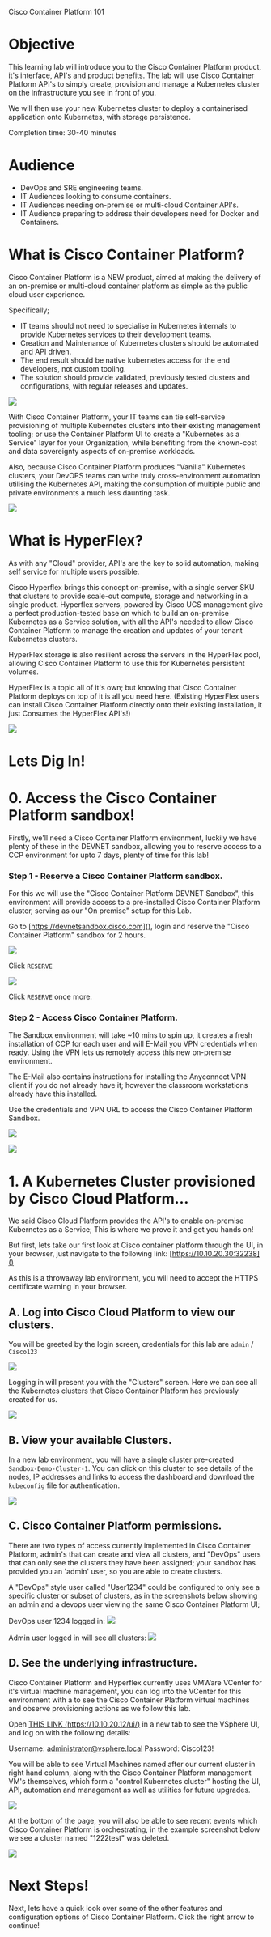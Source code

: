 Cisco Container Platform 101

# Objective

This learning lab will introduce you to the Cisco Container Platform product, it's interface, API's and product benefits.
The lab will use Cisco Container Platform API's to simply create, provision and manage a Kubernetes cluster on the infrastructure you see in front of you.

We will then use your new Kubernetes cluster to deploy a containerised application onto Kubernetes, with storage persistence.

Completion time: 30-40 minutes

# Audience

* DevOps and SRE engineering teams.
* IT Audiences looking to consume containers.
* IT Audiences needing on-premise or multi-cloud Container API's.
* IT Audience preparing to address their developers need for Docker and Containers.


# What is Cisco Container Platform?
Cisco Container Platform is a NEW product, aimed at making the delivery of an on-premise or multi-cloud container platform as simple as the public cloud user experience.

Specifically;

  - IT teams should not need to specialise in Kubernetes internals to provide Kubernetes services to their development teams.
  - Creation and Maintenance of Kubernetes clusters should be automated and API driven.
  - The end result should be native kubernetes access for the end developers, not custom tooling.
  - The solution should provide validated, previously tested clusters and configurations, with regular releases and updates.

![](/posts/files/CiscoContainerPlatform-101/assets/images/adminuser-cpp-admin-clusters-view.png)

With Cisco Container Platform, your IT teams can tie self-service provisioning of multiple Kubernetes clusters into their existing management tooling; or use the Container Platform UI to create a "Kubernetes as a Service" layer for your Organization, while benefiting from the known-cost and data sovereignty aspects of on-premise workloads.

Also, because Cisco Container Platform produces "Vanilla" Kubernetes clusters, your DevOPS teams can write truly cross-environment automation utilising the Kubernetes API, making the consumption of multiple public and private environments a much less daunting task.

![](/posts/files/CiscoContainerPlatform-101/assets/images/CCP-SIMPLE-101.png)

# What is HyperFlex?

As with any "Cloud" provider, API's are the key to solid automation, making self service for multiple users possible.

Cisco Hyperflex brings this concept on-premise, with a single server SKU that clusters to provide scale-out compute, storage and networking in a single product.
Hyperflex servers, powered by Cisco UCS management give a perfect production-tested base on which to build an on-premise Kubernetes as a Service solution, with all the API's needed to allow Cisco Container Platform to manage the creation and updates of your tenant Kubernetes clusters.

HyperFlex storage is also resilient across the servers in the HyperFlex pool, allowing Cisco Container Platform to use this for Kubernetes persistent volumes.

HyperFlex is a topic all of it's own; but knowing that Cisco Container Platform deploys on top of it is all you need here. (Existing HyperFlex users can install Cisco Container Platform directly onto their existing installation, it just Consumes the HyperFlex API's!)

![](/posts/files/CiscoContainerPlatform-101/assets/images/CCP-SIMPLE-101.png)


# Lets Dig In!

# 0. Access the Cisco Container Platform sandbox!

Firstly, we'll need a Cisco Container Platform environment, luckily we have plenty of these in the DEVNET sandbox, allowing you to reserve access to a CCP environment for upto 7 days, plenty of time for this lab!

### Step 1 - Reserve a Cisco Container Platform sandbox.
For this we will use the "Cisco Container Platform DEVNET Sandbox", this environment will provide access to a pre-installed Cisco Container Platform cluster, serving as our "On premise" setup for this Lab.

Go to [https://devnetsandbox.cisco.com](), login and reserve the "Cisco Container Platform" sandbox for 2 hours.

![](/posts/files/CiscoContainerPlatform-101/assets/images/sandbox-ccp.png)

Click `RESERVE`

![](/posts/files/CiscoContainerPlatform-101/assets/images/sandbox-ccp-reserve.png)

Click `RESERVE` once more.

### Step 2 - Access Cisco Container Platform.
The Sandbox environment will take ~10 mins to spin up, it creates a fresh installation of CCP for each user and will E-Mail you VPN credentials when ready. Using the VPN lets us remotely access this new on-premise environment.

The E-Mail also contains instructions for installing the Anyconnect VPN client if you do not already have it; however the classroom workstations already have this installed.

Use the credentials and VPN URL to access the Cisco Container Platform Sandbox.

![](/posts/files/CiscoContainerPlatform-101/assets/images/sandbox-vpn.png)

![](/posts/files/CiscoContainerPlatform-101/assets/images/sandbox-anyconnect.png)


# 1. A Kubernetes Cluster provisioned by Cisco Cloud Platform...

We said Cisco Cloud Platform provides the API's to enable on-premise Kubernetes as a Service; This is where we prove it and get you hands on!

But first, lets take our first look at Cisco container platform through the UI, in your browser, just navigate to the following link:
[https://10.10.20.30:32238]()

As this is a throwaway lab environment, you will need to accept the HTTPS certificate warning in your browser.

## A. Log into Cisco Cloud Platform to view our clusters.

You will be greeted by the login screen, credentials for this lab are `admin` / `Cisco123`

![](/posts/files/CiscoContainerPlatform-101/assets/images/ccplogin.png)

Logging in will present you with the "Clusters" screen. Here we can see all the Kubernetes clusters that Cisco Container Platform has previously created for us.

![](/posts/files/CiscoContainerPlatform-101/assets/images/ccp-clusters.png)

## B. View your available Clusters.

In a new lab environment, you will have a single cluster pre-created `Sandbox-Demo-Cluster-1`. You can click on this cluster to see details of the nodes, IP addresses and links to access the dashboard and download the `kubeconfig` file for authentication.

![](/posts/files/CiscoContainerPlatform-101/assets/images/ccp-cluster-details.png)

## C. Cisco Container Platform permissions.

There are two types of access currently implemented in Cisco Container Platform, admin's that can create and view all clusters, and "DevOps" users that can only see the clusters they have been assigned; your sandbox has provided you an 'admin' user, so you are able to create clusters.

A "DevOps" style user called "User1234" could be configured to only see a specific cluster or subset of clusters, as in the screenshots below showing an admin and a devops user viewing the same Cisco Container Platform UI;

DevOps user 1234 logged in:
![](/posts/files/CiscoContainerPlatform-101/assets/images/1234user-cpp-clusters-view.png)

Admin user logged in will see all clusters:
![](/posts/files/CiscoContainerPlatform-101/assets/images/adminuser-cpp-admin-clusters-view.png)


## D. See the underlying infrastructure.

Cisco Container Platform and Hyperflex currently uses VMWare VCenter for it's virtual machine management, you can log into the VCenter for this environment with a to see the Cisco Container Platform virtual machines and observe provisioning actions as we follow this lab.

Open [THIS LINK (https://10.10.20.12/ui/)](https://10.10.20.12/ui/) in a new tab to see the VSphere UI, and log on with the following details:

Username: administrator@vsphere.local
Password: Cisco123!

You will be able to see Virtual Machines named after our current cluster in right hand column, along with the Cisco Container Platform management VM's themselves, which form a "control Kubernetes cluster" hosting the UI, API, automation and management as well as utilities for future upgrades.

![](/posts/files/CiscoContainerPlatform-101/assets/images/1234user-vsphere-VM-list-small.png)

At the bottom of the page, you will also be able to see recent events which Cisco Container Platform is orchestrating, in the example screenshot below we see a cluster named "1222test" was deleted.

![](/posts/files/CiscoContainerPlatform-101/assets/images/1234user-vsphere-events.png)


# Next Steps!
Next, lets have a quick look over some of the other features and configuration options of Cisco Container Platform. Click the right arrow to continue!
